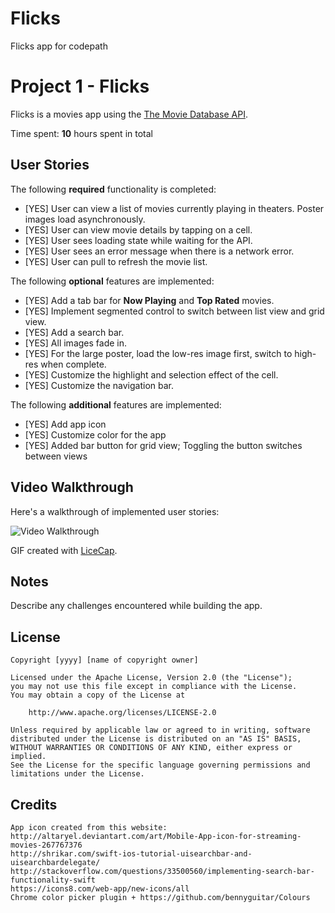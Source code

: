 # Flicks
Flicks app for codepath
# Project 1 - Flicks

Flicks is a movies app using the [The Movie Database API](http://docs.themoviedb.apiary.io/#).

Time spent: **10** hours spent in total

## User Stories

The following **required** functionality is completed:

- [YES] User can view a list of movies currently playing in theaters. Poster images load asynchronously.
- [YES] User can view movie details by tapping on a cell.
- [YES] User sees loading state while waiting for the API.
- [YES] User sees an error message when there is a network error.
- [YES] User can pull to refresh the movie list.

The following **optional** features are implemented:

- [YES] Add a tab bar for **Now Playing** and **Top Rated** movies.
- [YES] Implement segmented control to switch between list view and grid view.
- [YES] Add a search bar.
- [YES] All images fade in.
- [YES] For the large poster, load the low-res image first, switch to high-res when complete.
- [YES] Customize the highlight and selection effect of the cell.
- [YES] Customize the navigation bar.

The following **additional** features are implemented:

- [YES] Add app icon
- [YES] Customize color for the app
- [YES] Added bar button for grid view; Toggling the button switches between views

## Video Walkthrough

Here's a walkthrough of implemented user stories:

<img src='https://github.com/prelangi/Flicks/blob/master/FlicksDemoFinal.gif' title='Video Walkthrough' width='' alt='Video Walkthrough' />

GIF created with [LiceCap](http://www.cockos.com/licecap/).

## Notes

Describe any challenges encountered while building the app.

## License

    Copyright [yyyy] [name of copyright owner]

    Licensed under the Apache License, Version 2.0 (the "License");
    you may not use this file except in compliance with the License.
    You may obtain a copy of the License at

        http://www.apache.org/licenses/LICENSE-2.0

    Unless required by applicable law or agreed to in writing, software
    distributed under the License is distributed on an "AS IS" BASIS,
    WITHOUT WARRANTIES OR CONDITIONS OF ANY KIND, either express or implied.
    See the License for the specific language governing permissions and
    limitations under the License.
    
## Credits

    App icon created from this website: http://altaryel.deviantart.com/art/Mobile-App-icon-for-streaming-movies-267767376
    http://shrikar.com/swift-ios-tutorial-uisearchbar-and-uisearchbardelegate/
    http://stackoverflow.com/questions/33500560/implementing-search-bar-functionality-swift
    https://icons8.com/web-app/new-icons/all
    Chrome color picker plugin + https://github.com/bennyguitar/Colours
